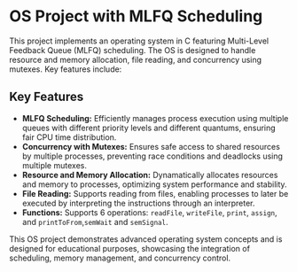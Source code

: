 # OS Project with MLFQ Scheduling

This project implements an operating system in C featuring Multi-Level Feedback Queue (MLFQ) scheduling. The OS is designed to handle resource and memory allocation, file reading, and concurrency using mutexes. Key features include:

## Key Features

- **MLFQ Scheduling:** Efficiently manages process execution using multiple queues with different priority levels and different quantums, ensuring fair CPU time distribution.
- **Concurrency with Mutexes:** Ensures safe access to shared resources by multiple processes, preventing race conditions and deadlocks using multiple mutexes.
- **Resource and Memory Allocation:** Dynamatically allocates resources and memory to processes, optimizing system performance and stability.
- **File Reading:** Supports reading from files, enabling processes to later be executed by interpreting the instructions through an interpreter.
- **Functions:** Supports 6 operations: `readFile`, `writeFile`, `print`, `assign`, and `printToFrom`,`semWait` and `semSignal`.

This OS project demonstrates advanced operating system concepts and is designed for educational purposes, showcasing the integration of scheduling, memory management, and concurrency control.
